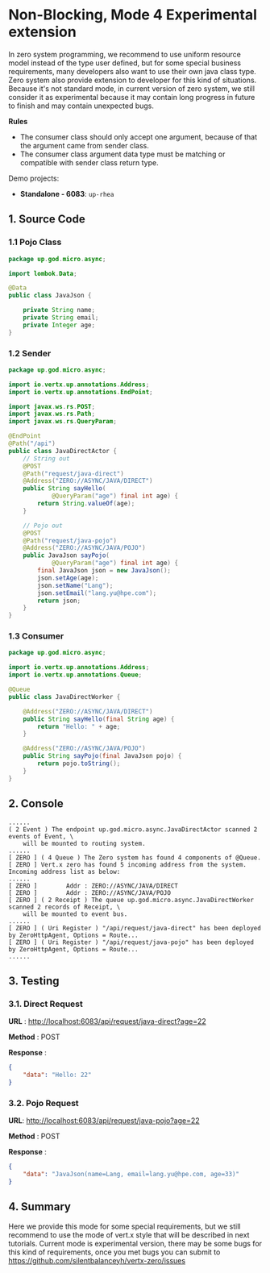 # Non-Blocking, Mode 4 Experimental extension

In zero system programming, we recommend to use uniform resource model instead of the type user defined, but for some
special business requirements, many developers also want to use their own java class type. Zero system also provide
extension to developer for this kind of situations. Because it's not standard mode, in current version of zero system,
we still consider it as experimental because it may contain long progress in future to finish and may contain unexpected
bugs.

**Rules**

* The consumer class should only accept one argument, because of that the argument came from sender class.
* The consumer class argument data type must be matching or compatible with sender class return type.

Demo projects:

* **Standalone - 6083**: `up-rhea`

## 1. Source Code

### 1.1 Pojo Class

```java
package up.god.micro.async;

import lombok.Data;

@Data
public class JavaJson {

    private String name;
    private String email;
    private Integer age;
}
```

### 1.2 Sender

```java
package up.god.micro.async;

import io.vertx.up.annotations.Address;
import io.vertx.up.annotations.EndPoint;

import javax.ws.rs.POST;
import javax.ws.rs.Path;
import javax.ws.rs.QueryParam;

@EndPoint
@Path("/api")
public class JavaDirectActor {
    // String out
    @POST
    @Path("request/java-direct")
    @Address("ZERO://ASYNC/JAVA/DIRECT")
    public String sayHello(
            @QueryParam("age") final int age) {
        return String.valueOf(age);
    }

    // Pojo out
    @POST
    @Path("request/java-pojo")
    @Address("ZERO://ASYNC/JAVA/POJO")
    public JavaJson sayPojo(
            @QueryParam("age") final int age) {
        final JavaJson json = new JavaJson();
        json.setAge(age);
        json.setName("Lang");
        json.setEmail("lang.yu@hpe.com");
        return json;
    }
}
```

### 1.3 Consumer

```java
package up.god.micro.async;

import io.vertx.up.annotations.Address;
import io.vertx.up.annotations.Queue;

@Queue
public class JavaDirectWorker {

    @Address("ZERO://ASYNC/JAVA/DIRECT")
    public String sayHello(final String age) {
        return "Hello: " + age;
    }

    @Address("ZERO://ASYNC/JAVA/POJO")
    public String sayPojo(final JavaJson pojo) {
        return pojo.toString();
    }
}
```

## 2. Console

```shell
......
( 2 Event ) The endpoint up.god.micro.async.JavaDirectActor scanned 2 events of Event, \
    will be mounted to routing system.
......
[ ZERO ] ( 4 Queue ) The Zero system has found 4 components of @Queue.
[ ZERO ] Vert.x zero has found 5 incoming address from the system. Incoming address list as below:
......
[ ZERO ]        Addr : ZERO://ASYNC/JAVA/DIRECT
[ ZERO ]        Addr : ZERO://ASYNC/JAVA/POJO
[ ZERO ] ( 2 Receipt ) The queue up.god.micro.async.JavaDirectWorker scanned 2 records of Receipt, \
    will be mounted to event bus.
......
[ ZERO ] ( Uri Register ) "/api/request/java-direct" has been deployed by ZeroHttpAgent, Options = Route...
[ ZERO ] ( Uri Register ) "/api/request/java-pojo" has been deployed by ZeroHttpAgent, Options = Route...
......
```

## 3. Testing

### 3.1. Direct Request

**URL** : [http://localhost:6083/api/request/java-direct?age=22](http://localhost:6083/api/request/java-direct?age=22)

**Method** : POST

**Response** :

```json
{
    "data": "Hello: 22"
}
```

### 3.2. Pojo Request

**URL**: [http://localhost:6083/api/request/java-pojo?age=22](http://localhost:6083/api/request/java-pojo?age=22)

**Method** : POST

**Response** :

```json
{
    "data": "JavaJson(name=Lang, email=lang.yu@hpe.com, age=33)"
}
```

## 4. Summary

Here we provide this mode for some special requirements, but we still recommend to use the mode of vert.x style that
will be described in next tutorials. Current mode is experimental version, there may be some bugs for this kind of
requirements, once you met bugs you can submit to https://github.com/silentbalanceyh/vertx-zero/issues 



